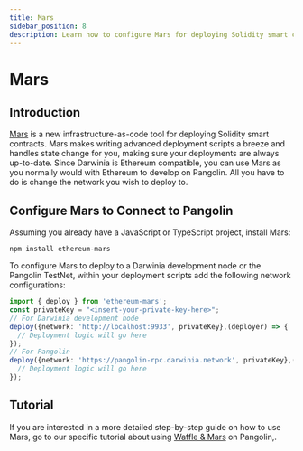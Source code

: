 ```yaml
---
title: Mars
sidebar_position: 8
description: Learn how to configure Mars for deploying Solidity smart contracts to either a locally running Darwinia development node or the Pangolin TestNet.
---
```


# Mars

## Introduction

[Mars](https://github.com/EthWorks/Mars) is a new infrastructure-as-code tool for deploying Solidity smart contracts. Mars makes writing advanced deployment scripts a breeze and handles state change for you, making sure your deployments are always up-to-date. Since Darwinia is Ethereum compatible, you can use Mars as you normally would with Ethereum to develop on Pangolin. All you have to do is change the network you wish to deploy to.

## Configure Mars to Connect to Pangolin

Assuming you already have a JavaScript or TypeScript project, install Mars:

```
npm install ethereum-mars
```

To configure Mars to deploy to a Darwinia development node or the Pangolin TestNet, within your deployment scripts add the following network configurations:

```typescript
import { deploy } from 'ethereum-mars';
const privateKey = "<insert-your-private-key-here>";
// For Darwinia development node
deploy({network: 'http://localhost:9933', privateKey},(deployer) => {
  // Deployment logic will go here
});
// For Pangolin
deploy({network: 'https://pangolin-rpc.darwinia.network', privateKey},(deployer) => {
  // Deployment logic will go here
});
```

## Tutorial

If you are interested in a more detailed step-by-step guide on how to use Mars, go to our specific tutorial about using [Waffle & Mars](/builders/interact/waffle-mars/) on Pangolin,.
